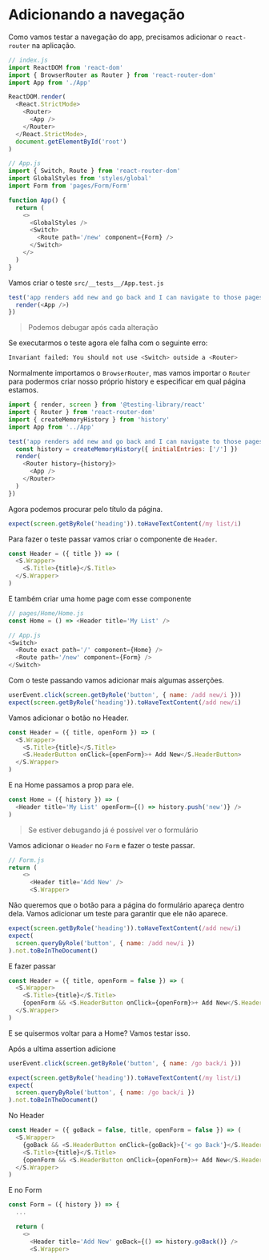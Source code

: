 # Adicionando a navegação

Como vamos testar a navegação do app, precisamos adicionar o `react-router` na aplicação.

```javascript
// index.js
import ReactDOM from 'react-dom'
import { BrowserRouter as Router } from 'react-router-dom'
import App from './App'

ReactDOM.render(
  <React.StrictMode>
    <Router>
      <App />
    </Router>
  </React.StrictMode>,
  document.getElementById('root')
)

// App.js
import { Switch, Route } from 'react-router-dom'
import GlobalStyles from 'styles/global'
import Form from 'pages/Form/Form'

function App() {
  return (
    <>
      <GlobalStyles />
      <Switch>
        <Route path='/new' component={Form} />
      </Switch>
    </>
  )
}
```

Vamos criar o teste `src/__tests__/App.test.js`

```javascript
test('app renders add new and go back and I can navigate to those pages', () => {
  render(<App />)
})
```

> Podemos debugar após cada alteração

Se executarmos o teste agora ele falha com o seguinte erro:

```bash
Invariant failed: You should not use <Switch> outside a <Router>
```

Normalmente importamos o `BrowserRouter`, mas vamos importar o `Router` para podermos criar nosso próprio history e especificar em qual página estamos.

```javascript
import { render, screen } from '@testing-library/react'
import { Router } from 'react-router-dom'
import { createMemoryHistory } from 'history'
import App from '../App'

test('app renders add new and go back and I can navigate to those pages', () => {
  const history = createMemoryHistory({ initialEntries: ['/'] })
  render(
    <Router history={history}>
      <App />
    </Router>
  )
})
```

Agora podemos procurar pelo título da página.

```javascript
expect(screen.getByRole('heading')).toHaveTextContent(/my list/i)
```

Para fazer o teste passar vamos criar o componente de `Header`.

```javascript
const Header = ({ title }) => (
  <S.Wrapper>
    <S.Title>{title}</S.Title>
  </S.Wrapper>
)
```

E também criar uma home page com esse componente

```javascript
// pages/Home/Home.js
const Home = () => <Header title='My List' />

// App.js
<Switch>
  <Route exact path='/' component={Home} />
  <Route path='/new' component={Form} />
</Switch>
```

Com o teste passando vamos adicionar mais algumas asserções.

```javascript
userEvent.click(screen.getByRole('button', { name: /add new/i }))
expect(screen.getByRole('heading')).toHaveTextContent(/add new/i)
```

Vamos adicionar o botão no Header.

```javascript
const Header = ({ title, openForm }) => (
  <S.Wrapper>
    <S.Title>{title}</S.Title>
    <S.HeaderButton onClick={openForm}>+ Add New</S.HeaderButton>
  </S.Wrapper>
)
```

E na Home passamos a prop para ele.

```javascript
const Home = ({ history }) => (
  <Header title='My List' openForm={() => history.push('new')} />
)
```

> Se estiver debugando já é possível ver o formulário

Vamos adicionar o `Header` no `Form` e fazer o teste passar.

```javascript
// Form.js
return (
    <>
      <Header title='Add New' />
      <S.Wrapper>
```

Não queremos que o botão para a página do formulário apareça dentro dela.
Vamos adicionar um teste para garantir que ele não aparece.

```javascript
expect(screen.getByRole('heading')).toHaveTextContent(/add new/i)
expect(
  screen.queryByRole('button', { name: /add new/i })
).not.toBeInTheDocument()
```

E fazer passar

```javascript
const Header = ({ title, openForm = false }) => (
  <S.Wrapper>
    <S.Title>{title}</S.Title>
    {openForm && <S.HeaderButton onClick={openForm}>+ Add New</S.HeaderButton>}
  </S.Wrapper>
)
```

E se quisermos voltar para a Home? Vamos testar isso.

Após a ultima assertion adicione

```javascript
userEvent.click(screen.getByRole('button', { name: /go back/i }))

expect(screen.getByRole('heading')).toHaveTextContent(/my list/i)
expect(
  screen.queryByRole('button', { name: /go back/i })
).not.toBeInTheDocument()
```

No Header

```javascript
const Header = ({ goBack = false, title, openForm = false }) => (
  <S.Wrapper>
    {goBack && <S.HeaderButton onClick={goBack}>{'< go Back'}</S.HeaderButton>}
    <S.Title>{title}</S.Title>
    {openForm && <S.HeaderButton onClick={openForm}>+ Add New</S.HeaderButton>}
  </S.Wrapper>
)
```

E no Form

```javascript
const Form = ({ history }) => {
  ...

  return (
    <>
      <Header title='Add New' goBack={() => history.goBack()} />
      <S.Wrapper>
```
